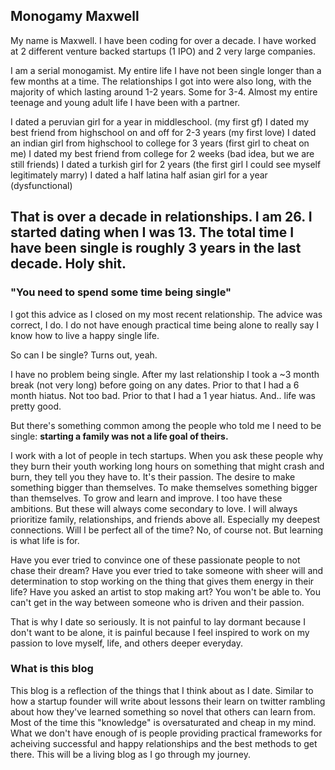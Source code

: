 ## Monogamy Maxwell

My name is Maxwell. I have been coding for over a decade. I have worked at 2 different venture backed startups (1 IPO) and 2 very large companies. 

I am a serial monogamist. My entire life I have not been single longer than a few months at a time. The relationships I got into were also long, with the majority of which lasting around 1-2 years. Some for 3-4. Almost my entire teenage and young adult life I have been with a partner.

I dated a peruvian girl for a year in middleschool. (my first gf)
I dated my best friend from highschool on and off for 2-3 years (my first love)
I dated an indian girl from highschool to college for 3 years (first girl to cheat on me)
I dated my best friend from college for 2 weeks (bad idea, but we are still friends)
I dated a turkish girl for 2 years (the first girl I could see myself legitimately marry)
I dated a half latina half asian girl for a year (dysfunctional)

That is over a decade in relationships. I am 26. I started dating when I was 13. The total time I have been single is roughly 3 years in the last decade. 
Holy shit.
---

### "You need to spend some time being single"
I got this advice as I closed on my most recent relationship. The advice was correct, I do. 
I do not have enough practical time being alone to really say I know how to live a happy single life.

So can I be single? 
Turns out, yeah. 

I have no problem being single. After my last relationship I took a ~3 month break (not very long) before going on any dates. Prior to that I had a 6 month hiatus. Not too bad. Prior to that I had a 1 year hiatus. And.. life was pretty good.

But there's something common among the people who told me I need to be single: **starting a family was not a life goal of theirs.** 

I work with a lot of people in tech startups. When you ask these people why they burn their youth working long hours on something that might crash and burn, they tell you they have to. It's their passion. The desire to make something bigger than themselves. To make themselves something bigger than themselves. To grow and learn and improve. I too have these ambitions. But these will always come secondary to love. I will always prioritize family, relationships, and friends above all. Especially my deepest connections. Will I be perfect all of the time? No, of course not. But learning is what life is for. 

Have you ever tried to convince one of these passionate people to not chase their dream? Have you ever tried to take someone with sheer will and determination to stop working on the thing that gives them energy in their life? Have you asked an artist to stop making art? You won't be able to. You can't get in the way between someone who is driven and their passion.

That is why I date so seriously. It is not painful to lay dormant because I don't want to be alone, it is painful because I feel inspired to work on my passion to love myself, life, and others deeper everyday.

### What is this blog

This blog is a reflection of the things that I think about as I date. Similar to how a startup founder will write about lessons their learn on twitter rambling about how they've learned something so novel that others can learn from. Most of the time this "knowledge" is oversaturated and cheap in my mind. What we don't have enough of is people providing practical frameworks for acheiving successful and happy relationships and the best methods to get there. This will be a living blog as I go through my journey.


